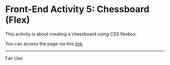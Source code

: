 # Front-End Activity 5: Chessboard (Flex)

This activity is about creating a chessboard using CSS flexbox.

You can access the page via this [link](https://patricklsamson.github.io/batch8-activities/a5-chessboard-flex/index.html).

---

Fair Use
